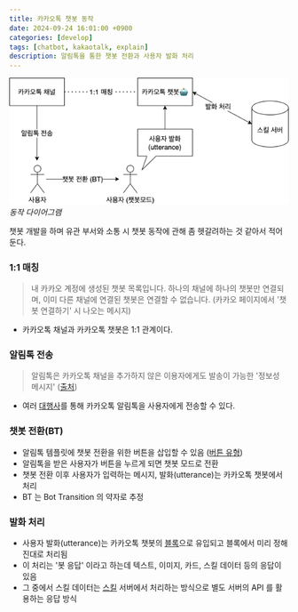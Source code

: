 ```yaml
---
title: 카카오톡 챗봇 동작
date: 2024-09-24 16:01:00 +0900
categories: [develop]
tags: [chatbot, kakaotalk, explain]
description: 알림톡을 통한 챗봇 전환과 사용자 발화 처리
---
```


![img-description](/assets/img/chatbot_diagram.png)
_동작 다이어그램_

챗봇 개발을 하며 유관 부서와 소통 시 챗봇 동작에 관해 좀 헷갈려하는 것 같아서 적어둔다.


### 1:1 매칭
> 내 카카오 계정에 생성된 챗봇 목록입니다. 하나의 채널에 하나의 챗봇만 연결되며, 이미 다른 채널에 연결된 챗봇은 연결할 수 없습니다. (카카오 페이지에서 '챗봇 연결하기' 시 나오는 메시지)

- 카카오톡 채널과 카카오톡 챗봇은 1:1 관계이다.

### 알림톡 전송
> 알림톡은 카카오톡 채널을 추가하지 않은 이용자에게도 발송이 가능한 '정보성 메시지' ([출처](https://cs.kakao.com/helps_html/1073208550?locale=ko))

- 여러 [대행사](https://kakaobusiness.gitbook.io/main/ad/bizmessage/notice-friend#id-1-1)를 통해 카카오톡 알림톡을 사용자에게 전송할 수 있다.

### 챗봇 전환(BT)
- 알림톡 템플릿에 챗봇 전환을 위한 버튼을 삽입할 수 있음 ([버튼 유형](https://docs.kakaoi.ai/kakao_i_connect_message/bizmessage/common_guide/))
- 알림톡을 받은 사용자가 버튼을 누르게 되면 챗봇 모드로 전환
- 챗봇 전환 이후 사용자가 입력하는 메시지, 발화(utterance)는 카카오톡 챗봇에서 처리
- BT 는 Bot Transition 의 약자로 추정

### 발화 처리 
- 사용자 발화(utterance)는 카카오톡 챗봇의 [블록](https://kakaobusiness.gitbook.io/main/tool/chatbot/main_notions/block)으로 유입되고 블록에서 미리 정해진대로 처리됨
- 이 처리는 '봇 응답' 이라고 하는데 텍스트, 이미지, 카드, 스킬 데이터 등의 응답이 있음
- 그 중에서 스킬 데이터는 [스킬](https://kakaobusiness.gitbook.io/main/tool/chatbot/skill_guide/make_skill) 서버에서 처리하는 방식으로 별도 서버의 API 를 활용하는 응답 방식
